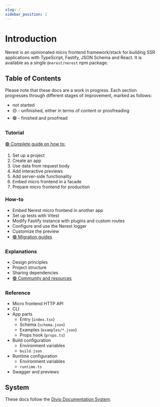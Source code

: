 ```yaml
---
slug: /
sidebar_position: 1
---
```


# Introduction

Nerest is an opinionated micro frontend framework/stack for building SSR applications with TypeScript, Fastify, JSON Schema and React. It is available as a single `@nerest/nerest` npm package.

## Table of Contents

Please note that these docs are a work in progress. Each section progresses through different stages of improvement, marked as follows:

- not started
- 🟡 - unfinished, either in terms of content or proofreading
- 🟢 - finished and proofread

### Tutorial

[🟢 Complete guide on how to:](/tutorial/index.md)

1. Set up a project
2. Create an app
3. Use data from request body
4. Add interactive previews
5. Add server-side functionality
6. Embed micro frontend in a facade
7. Prepare micro frontend for production

### How-to

- Embed Nerest micro frontend in another app
- Set up tests with Vitest
- Modify Fastify instance with plugins and custom routes
- Configure and use the Nerest logger
- Customize the preview
- [🟢 Migration guides](/how-to/migrations/index.md)

### Explanations

- Design principles
- Project structure
- Sharing dependencies
- [🟢 Community and resources](/explanations/community-and-resources.md)

### Reference

- Micro frontend HTTP API
- CLI
- App parts
  - Entry (`index.tsx`)
  - Schema (`schema.json`)
  - Examples (`examples/*.json`)
  - Props hook (`props.ts`)
- Build configuration
  - Environment variables
  - `build.json`
- Runtime configuration
  - Environment variables
  - `runtime.ts`
- Swagger and previews

## System

These docs follow the [Divio Documentation System](https://documentation.divio.com/).
